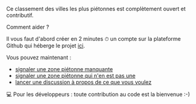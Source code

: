 Ce classement des villes les plus piétonnes est complètement ouvert et contributif.

Comment aider ?

Il vous faut d'abord créer en 2 minutes ⏱ un compte sur la plateforme Github qui héberge le projet [ici](https://github.com/join).

Vous pouvez maintenant : 

- [signaler une zone piétonne manquante](https://github.com/laem/villes.plus/issues/new?assignees=&labels=&template=faux-n-gatif.md&title=Il+manque+une+zone+pi%C3%A9tonne) 
- [signaler une zone piétonne qui n'en est pas une](https://github.com/laem/villes.plus/issues/new?assignees=&labels=&template=faux-positif.md&title=Une+zone+dite+pi%C3%A9tonne+n%27en+est+pas+une)
- [lancer une discussion à propos de ce que vous voulez](https://github.com/laem/villes.plus/issues/new)

💻 Pour les développeurs : toute contribution au code est la bienvenue :-)

